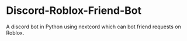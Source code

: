 # Discord-Roblox-Friend-Bot
A discord bot in Python using nextcord which can bot friend requests on Roblox.
